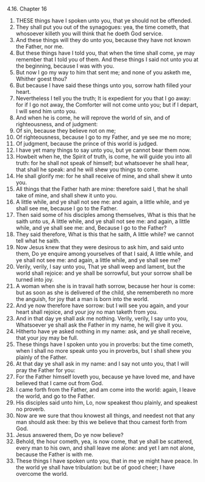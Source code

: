 4.16. Chapter 16
1. THESE things have I spoken unto you, that ye should not be offended.
2. They shall put you out of the synagogues: yea, the time cometh, that whosoever killeth you will think that he doeth God service.
3. And these things will they do unto you, because they have not known the Father, nor me.
4. But these things have I told you, that when the time shall come, ye may remember that I told you of them. And these things I said not unto you at the beginning, because I was with you.
5. But now I go my way to him that sent me; and none of you asketh me, Whither goest thou?
6. But because I have said these things unto you, sorrow hath filled your heart.
7. Nevertheless I tell you the truth; It is expedient for you that I go away: for if I go not away, the Comforter will not come unto you; but if I depart, I will send him unto you.
8. And when he is come, he will reprove the world of sin, and of righteousness, and of judgment:
9. Of sin, because they believe not on me;
10. Of righteousness, because I go to my Father, and ye see me no more;
11. Of judgment, because the prince of this world is judged.
12. I have yet many things to say unto you, but ye cannot bear them now.
13. Howbeit when he, the Spirit of truth, is come, he will guide you into all truth: for he shall not speak of himself; but whatsoever he shall hear, that shall he speak: and he will shew you things to come.
14. He shall glorify me: for he shall receive of mine, and shall shew it unto you.
15. All things that the Father hath are mine: therefore said I, that he shall take of mine, and shall shew it unto you.
16. A little while, and ye shall not see me: and again, a little while, and ye shall see me, because I go to the Father.
17. Then said some of his disciples among themselves, What is this that he saith unto us, A little while, and ye shall not see me: and again, a little while, and ye shall see me: and, Because I go to the Father?
18. They said therefore, What is this that he saith, A little while? we cannot tell what he saith.
19. Now Jesus knew that they were desirous to ask him, and said unto them, Do ye enquire among yourselves of that I said, A little while, and ye shall not see me: and again, a little while, and ye shall see me?
20. Verily, verily, I say unto you, That ye shall weep and lament, but the world shall rejoice: and ye shall be sorrowful, but your sorrow shall be turned into joy.
21. A woman when she is in travail hath sorrow, because her hour is come: but as soon as she is delivered of the child, she remembereth no more the anguish, for joy that a man is born into the world.
22. And ye now therefore have sorrow: but I will see you again, and your heart shall rejoice, and your joy no man taketh from you.
23. And in that day ye shall ask me nothing. Verily, verily, I say unto you, Whatsoever ye shall ask the Father in my name, he will give it you.
24. Hitherto have ye asked nothing in my name: ask, and ye shall receive, that your joy may be full.
25. These things have I spoken unto you in proverbs: but the time cometh, when I shall no more speak unto you in proverbs, but I shall shew you plainly of the Father.
26. At that day ye shall ask in my name: and I say not unto you, that I will pray the Father for you:
27. For the Father himself loveth you, because ye have loved me, and have believed that I came out from God.
28. I came forth from the Father, and am come into the world: again, I leave the world, and go to the Father.
29. His disciples said unto him, Lo, now speakest thou plainly, and speakest no proverb.
30. Now are we sure that thou knowest all things, and needest not that any man should ask thee: by this we believe that thou camest forth from God.
31. Jesus answered them, Do ye now believe?
32. Behold, the hour cometh, yea, is now come, that ye shall be scattered, every man to his own, and shall leave me alone: and yet I am not alone, because the Father is with me.
33. These things I have spoken unto you, that in me ye might have peace. In the world ye shall have tribulation: but be of good cheer; I have overcome the world.

